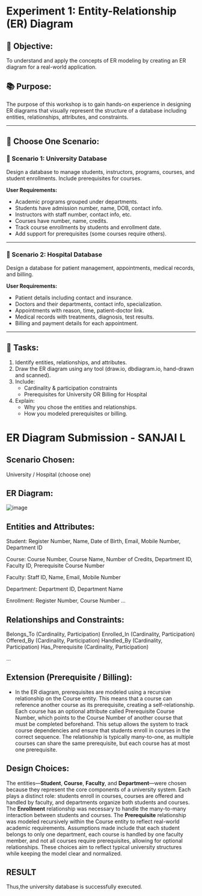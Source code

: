 # Experiment 1: Entity-Relationship (ER) Diagram

## 🎯 Objective:
To understand and apply the concepts of ER modeling by creating an ER diagram for a real-world application.

## 📚 Purpose:
The purpose of this workshop is to gain hands-on experience in designing ER diagrams that visually represent the structure of a database including entities, relationships, attributes, and constraints.

---

## 🧪 Choose One Scenario:

### 🔹 Scenario 1: University Database
Design a database to manage students, instructors, programs, courses, and student enrollments. Include prerequisites for courses.

**User Requirements:**
- Academic programs grouped under departments.
- Students have admission number, name, DOB, contact info.
- Instructors with staff number, contact info, etc.
- Courses have number, name, credits.
- Track course enrollments by students and enrollment date.
- Add support for prerequisites (some courses require others).

---

### 🔹 Scenario 2: Hospital Database
Design a database for patient management, appointments, medical records, and billing.

**User Requirements:**
- Patient details including contact and insurance.
- Doctors and their departments, contact info, specialization.
- Appointments with reason, time, patient-doctor link.
- Medical records with treatments, diagnosis, test results.
- Billing and payment details for each appointment.

---

## 📝 Tasks:
1. Identify entities, relationships, and attributes.
2. Draw the ER diagram using any tool (draw.io, dbdiagram.io, hand-drawn and scanned).
3. Include:
   - Cardinality & participation constraints
   - Prerequisites for University OR Billing for Hospital
4. Explain:
   - Why you chose the entities and relationships.
   - How you modeled prerequisites or billing.

# ER Diagram Submission - SANJAI L

## Scenario Chosen:
University / Hospital (choose one)

## ER Diagram:
![image](https://github.com/user-attachments/assets/03c64c41-db4c-498c-ba26-c6d9692c3ad9)


## Entities and Attributes:
Student: Register Number, Name, Date of Birth, Email, Mobile Number, Department ID

Course: Course Number, Course Name, Number of Credits, Department ID, Faculty ID, Prerequisite Course Number

Faculty: Staff ID, Name, Email, Mobile Number

Department: Department ID, Department Name

Enrollment: Register Number, Course Number
...

## Relationships and Constraints:
Belongs_To (Cardinality, Participation)
Enrolled_In (Cardinality, Participation)
Offered_By (Cardinality, Participation)
Handled_By (Cardinality, Participation)
Has_Prerequisite (Cardinality, Participation)


...

## Extension (Prerequisite / Billing):
- In the ER diagram, prerequisites are modeled using a recursive relationship on the Course entity. This means that a course can reference another course as its prerequisite, creating a self-relationship. Each course has an optional attribute called Prerequisite Course Number, which points to the Course Number of another course that must be completed beforehand. This setup allows the system to track course dependencies and ensure that students enroll in courses in the correct sequence. The relationship is typically many-to-one, as multiple courses can share the same prerequisite, but each course has at most one prerequisite.


## Design Choices:
The entities—**Student**, **Course**, **Faculty**, and **Department**—were chosen because they represent the core components of a university system. Each plays a distinct role: students enroll in courses, courses are offered and handled by faculty, and departments organize both students and courses. The **Enrollment** relationship was necessary to handle the many-to-many interaction between students and courses. The **Prerequisite** relationship was modeled recursively within the Course entity to reflect real-world academic requirements. Assumptions made include that each student belongs to only one department, each course is handled by one faculty member, and not all courses require prerequisites, allowing for optional relationships. These choices aim to reflect typical university structures while keeping the model clear and normalized.


## RESULT
Thus,the university database is successfully executed.
